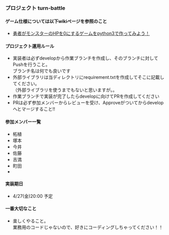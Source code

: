 ### プロジェクト turn-battle

#### ゲーム仕様については以下wikiページを参照のこと
* [勇者がモンスターのHPを0にするゲームをpython3で作ってみよう！](https://github.com/maikotsuge/python-learning/wiki/勇者がモンスターのHPを0にするゲームをpython3で作ってみよう！)

#### プロジェクト運用ルール
* 実装者は必ずdevelopから作業ブランチを作成し、そのブランチに対してPushを行うこと。  
ブランチ名は何でも良いです
* 外部ライブラリは当ディレクトリにrequirement.txtを作成してそこに記載してください。  
（外部ライブラリを使うまでもないと思いますが。。
* 作業ブランチで実装が完了したらdevelopに向けてPRを作成してください
* PRは必ず参加メンバーからレビューを受け、Approveがついてからdevelopへとマージすること!!

#### 参加メンバー一覧
- 柘植
- 塚本
- 今井
- 佐藤
- 吉満
- 町田
- 

#### 実装期日
- 4/27(金)20:00 予定

#### 一番大切なこと
- 楽しくやること。  
業務用のコードじゃないので、好きにコーディングしちゃってください！！
